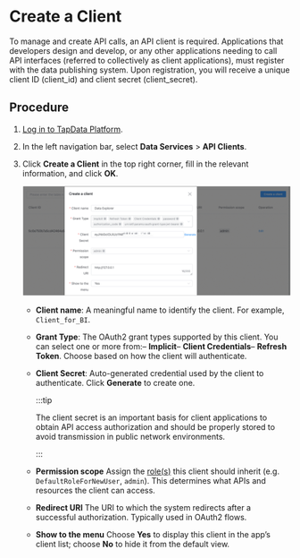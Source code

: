 # Create a Client


To manage and create API calls, an API client is required. Applications that developers design and develop, or any other applications needing to call API interfaces (referred to collectively as client applications), must register with the data publishing system. Upon registration, you will receive a unique client ID (client_id) and client secret (client_secret).

## Procedure

1. [Log in to TapData Platform](../user-guide/log-in.md).

2. In the left navigation bar, select **Data Services** > **API Clients**.

3. Click **Create a Client** in the top right corner, fill in the relevant information, and click **OK**.

   ![](../images/create_api_client.png)

   - **Client name**: A meaningful name to identify the client. For example, `Client_for_BI`.

   - **Grant Type**: The OAuth2 grant types supported by this client. You can select one or more from:– **Implicit**– **Client Credentials**– **Refresh Token**. Choose based on how the client will authenticate.

   - **Client Secret**: Auto-generated credential used by the client to authenticate. Click **Generate** to create one.
   
     :::tip
   
     The client secret is an important basis for client applications to obtain API access authorization and should be properly stored to avoid transmission in public network environments.
   
     :::
   
   - **Permission scope**  Assign the [role(s)](../system-admin/manage-role.md) this client should inherit (e.g. `DefaultRoleForNewUser`, `admin`). This determines what APIs and resources the client can access.
   
   - **Redirect URI**  The URI to which the system redirects after a successful authorization. Typically used in OAuth2 flows.
   
   - **Show to the menu**  Choose **Yes** to display this client in the app’s client list; choose **No** to hide it from the default view.
